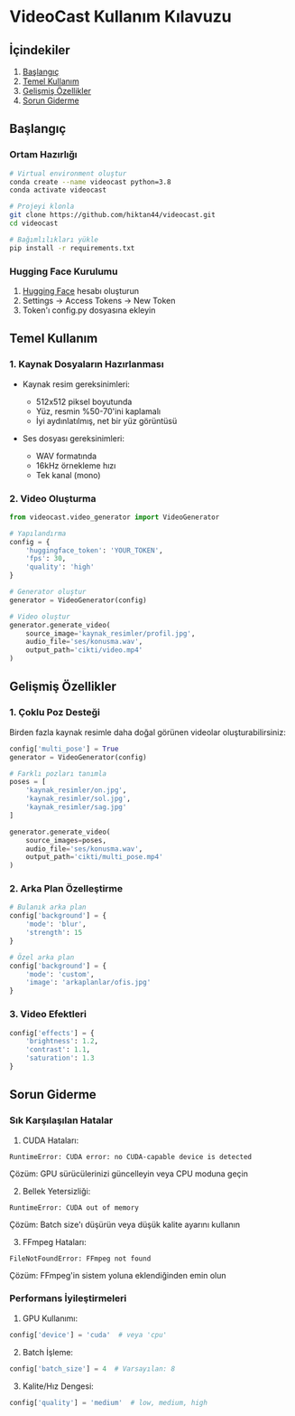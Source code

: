 # VideoCast Kullanım Kılavuzu

## İçindekiler

1. [Başlangıç](#başlangıç)
2. [Temel Kullanım](#temel-kullanım)
3. [Gelişmiş Özellikler](#gelişmiş-özellikler)
4. [Sorun Giderme](#sorun-giderme)

## Başlangıç

### Ortam Hazırlığı

```bash
# Virtual environment oluştur
conda create --name videocast python=3.8
conda activate videocast

# Projeyi klonla
git clone https://github.com/hiktan44/videocast.git
cd videocast

# Bağımlılıkları yükle
pip install -r requirements.txt
```

### Hugging Face Kurulumu

1. [Hugging Face](https://huggingface.co) hesabı oluşturun
2. Settings -> Access Tokens -> New Token
3. Token'ı config.py dosyasına ekleyin

## Temel Kullanım

### 1. Kaynak Dosyaların Hazırlanması

- Kaynak resim gereksinimleri:
  - 512x512 piksel boyutunda
  - Yüz, resmin %50-70'ini kaplamalı
  - İyi aydınlatılmış, net bir yüz görüntüsü

- Ses dosyası gereksinimleri:
  - WAV formatında
  - 16kHz örnekleme hızı
  - Tek kanal (mono)

### 2. Video Oluşturma

```python
from videocast.video_generator import VideoGenerator

# Yapılandırma
config = {
    'huggingface_token': 'YOUR_TOKEN',
    'fps': 30,
    'quality': 'high'
}

# Generator oluştur
generator = VideoGenerator(config)

# Video oluştur
generator.generate_video(
    source_image='kaynak_resimler/profil.jpg',
    audio_file='ses/konusma.wav',
    output_path='cikti/video.mp4'
)
```

## Gelişmiş Özellikler

### 1. Çoklu Poz Desteği

Birden fazla kaynak resimle daha doğal görünen videolar oluşturabilirsiniz:

```python
config['multi_pose'] = True
generator = VideoGenerator(config)

# Farklı pozları tanımla
poses = [
    'kaynak_resimler/on.jpg',
    'kaynak_resimler/sol.jpg',
    'kaynak_resimler/sag.jpg'
]

generator.generate_video(
    source_images=poses,
    audio_file='ses/konusma.wav',
    output_path='cikti/multi_pose.mp4'
)
```

### 2. Arka Plan Özelleştirme

```python
# Bulanık arka plan
config['background'] = {
    'mode': 'blur',
    'strength': 15
}

# Özel arka plan
config['background'] = {
    'mode': 'custom',
    'image': 'arkaplanlar/ofis.jpg'
}
```

### 3. Video Efektleri

```python
config['effects'] = {
    'brightness': 1.2,
    'contrast': 1.1,
    'saturation': 1.3
}
```

## Sorun Giderme

### Sık Karşılaşılan Hatalar

1. CUDA Hataları:
```
RuntimeError: CUDA error: no CUDA-capable device is detected
```
Çözüm: GPU sürücülerinizi güncelleyin veya CPU moduna geçin

2. Bellek Yetersizliği:
```
RuntimeError: CUDA out of memory
```
Çözüm: Batch size'ı düşürün veya düşük kalite ayarını kullanın

3. FFmpeg Hataları:
```
FileNotFoundError: FFmpeg not found
```
Çözüm: FFmpeg'in sistem yoluna eklendiğinden emin olun

### Performans İyileştirmeleri

1. GPU Kullanımı:
```python
config['device'] = 'cuda'  # veya 'cpu'
```

2. Batch İşleme:
```python
config['batch_size'] = 4  # Varsayılan: 8
```

3. Kalite/Hız Dengesi:
```python
config['quality'] = 'medium'  # low, medium, high
```
